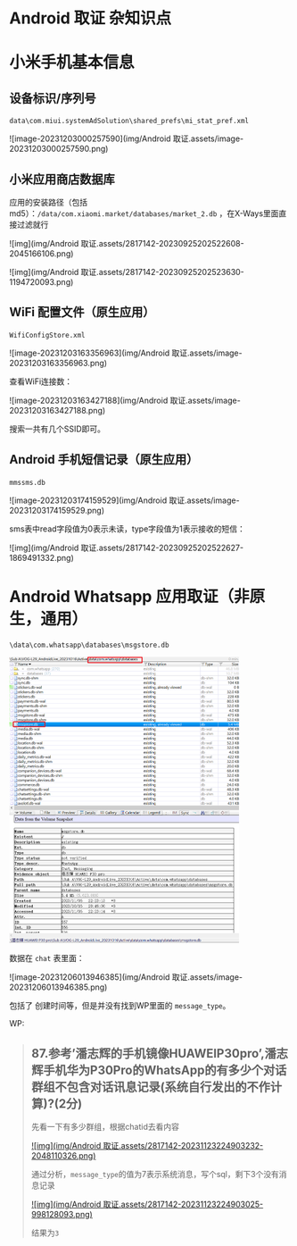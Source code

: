 # Android 取证 杂知识点

# 小米手机基本信息

## 设备标识/序列号

`data\com.miui.systemAdSolution\shared_prefs\mi_stat_pref.xml`

![image-20231203000257590](img/Android 取证.assets/image-20231203000257590.png)

## 小米应用商店数据库

应用的安装路径（包括md5）：`/data/com.xiaomi.market/databases/market_2.db` ，在X-Ways里面直接过滤就行

![img](img/Android 取证.assets/2817142-20230925202522608-2045166106.png)

![img](img/Android 取证.assets/2817142-20230925202523630-1194720093.png)

## WiFi 配置文件（原生应用）

`WifiConfigStore.xml`

![image-20231203163356963](img/Android 取证.assets/image-20231203163356963.png)

查看WiFi连接数：

![image-20231203163427188](img/Android 取证.assets/image-20231203163427188.png)

搜索一共有几个SSID即可。

## Android 手机短信记录（原生应用）

`mmssms.db`

![image-20231203174159529](img/Android 取证.assets/image-20231203174159529.png)

sms表中read字段值为0表示未读，type字段值为1表示接收的短信：

![img](img/Android 取证.assets/2817142-20230925202522627-1869491332.png)



# Android Whatsapp 应用取证（非原生，通用）

`\data\com.whatsapp\databases\msgstore.db`

<img src="img/Android 取证.assets/image-20231206013904904.png" alt="image-20231206013904904" style="zoom:50%;" />

数据在 `chat` 表里面：

![image-20231206013946385](img/Android 取证.assets/image-20231206013946385.png)

包括了 创建时间等，但是并没有找到WP里面的 `message_type`。

WP:

> ## 87.参考’潘志辉的手机镜像HUAWEIP30pro’,潘志辉手机华为P30Pro的WhatsApp的有多少个对话群组不包含对话讯息记录(系统自行发出的不作计算)?(2分)
>
> 先看一下有多少群组，根据chatid去看内容
>
> [![img](img/Android 取证.assets/2817142-20231123224903232-2048110326.png)](https://img2023.cnblogs.com/blog/2817142/202311/2817142-20231123224903232-2048110326.png)
>
> 通过分析，`message_type`的值为7表示系统消息，写个sql，剩下3个没有消息记录
>
> [![img](img/Android 取证.assets/2817142-20231123224903025-998128093.png)](https://img2023.cnblogs.com/blog/2817142/202311/2817142-20231123224903025-998128093.png)
>
> 结果为`3`